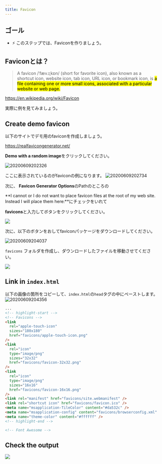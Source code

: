 ```yaml
---
title: Favicon
---
```


## ゴール
- ⚡ このステップでは、Faviconを作りましょう。

## Faviconとは？
> A favicon /ˈfæv.ɪˌkɒn/ (short for favorite icon), also known as a shortcut icon, website icon, tab icon, URL icon, or bookmark icon, is <mark>a file containing one or more small icons, associated with a particular website or web page.</mark>

https://en.wikipedia.org/wiki/Favicon

実際に例を見てみましょう。

## Create demo favicon
以下のサイトでデモ用のfaviconを作成しましょう。

https://realfavicongenerator.net/

**Demo with a random image**をクリックしてください。

![20200609202326](https://coderhackers-1304676641.cos.ap-tokyo.myqcloud.com/20200609202326.png)


ここに表示されているのがfaviconの例になります。
![20200609202734](https://coderhackers-1304676641.cos.ap-tokyo.myqcloud.com/20200609202734.png)

次に、
**Favicon Generator Options**のPathのところの

**I cannot or I do not want to place favicon files at the root of my web site. Instead I will place them here:**にチェックをいれて

**favicons**と入力してボタンをクリックしてください。

![](https://coderhackers-1304676641.cos.ap-tokyo.myqcloud.com/docs/img/20200506_030309.gif)


次に、以下のボタンをおしてfaviconパッケージをダウンロードしてください。

![20200609204037](https://coderhackers-1304676641.cos.ap-tokyo.myqcloud.com/20200609204037.png)

`favicons` フォルダを作成し、ダウンロードしたファイルを移動させてください。

![](https://coderhackers-1304676641.cos.ap-tokyo.myqcloud.com/docs/img/2020-05-06-03-06-13.png)

## Link in `index.html`
以下の画像の箇所をコピーして、`index.html`の`head`タグの中にペーストします。
![20200609204356](https://coderhackers-1304676641.cos.ap-tokyo.myqcloud.com/20200609204356.png)
```html title="index.html"
...
<!-- highlight-start -->
<!-- Favicons -->
<link
  rel="apple-touch-icon"
  sizes="180x180"
  href="favicons/apple-touch-icon.png"
/>
<link
  rel="icon"
  type="image/png"
  sizes="32x32"
  href="favicons/favicon-32x32.png"
/>
<link
  rel="icon"
  type="image/png"
  sizes="16x16"
  href="favicons/favicon-16x16.png"
/>
<link rel="manifest" href="favicons/site.webmanifest" />
<link rel="shortcut icon" href="favicons/favicon.ico" />
<meta name="msapplication-TileColor" content="#da532c" />
<meta name="msapplication-config" content="favicons/browserconfig.xml" />
<meta name="theme-color" content="#ffffff" />
<!-- highlight-end -->

<!-- Font Awesome -->
```

## Check the output
![](https://coderhackers-1304676641.cos.ap-tokyo.myqcloud.com/docs/img/2020-05-06-03-09-43.png)